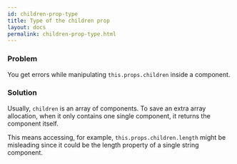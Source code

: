 ```yaml
---
id: children-prop-type
title: Type of the children prop
layout: docs
permalink: children-prop-type.html
---
```


### Problem
You get errors while manipulating `this.props.children` inside a component.

### Solution
Usually, `children` is an array of components. To save an extra array allocation, when it only contains one single component, it returns the component itself.

This means accessing, for example, `this.props.children.length` might be misleading since it could be the length property of a single string component.
